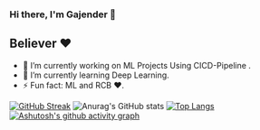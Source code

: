 ### Hi there, I'm Gajender 👋
## Believer ♥

* 🔭 I’m currently working on ML Projects Using CICD-Pipeline .
* 🌱 I’m currently learning Deep Learning.
* ⚡ Fun fact: ML and RCB ♥.
<!-- * [![GitHub Streak](https://streak-stats.demolab.com/?user=gajender0707)](https://git.io/streak-stats) -->
[![GitHub Streak](https://streak-stats.demolab.com?user=gajender0707&theme=dark&date_format=M%20j%5B%2C%20Y%5D)](https://git.io/streak-stats)
![Anurag's GitHub stats](https://github-readme-stats.vercel.app/api?username=gajender0707&show_icons=true&theme=transparent)
[![Top Langs](https://github-readme-stats.vercel.app/api/top-langs/?username=gajender0707&layout=compact)](https://github.com/anuraghazra/github-readme-stats)
[![Ashutosh's github activity graph](https://github-readme-activity-graph.cyclic.app/graph?username=gajender0707&theme=github-compact)](https://github.com/ashutosh00710/github-readme-activity-graph)


<!--
**Gajender0707/Gajender0707** is a ✨ _special_ ✨ repository because its `README.md` (this file) appears on your GitHub profile.

Here are some ideas to get you started:

- 🔭 I’m currently working on ML Projects Using CICD-Pipeline 
- 🌱 I’m currently learning Deep Learning
- 👯 I’m looking to collaborate on ...
- 🤔 I’m looking for help with ...
- 💬 Ask me about ...
- 📫 How to reach me: ...
- 😄 Pronouns: ...
- ⚡ Fun fact: ...
-->

